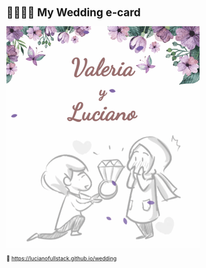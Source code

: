 # 👰‍♀️🤵‍♂️ My Wedding e-card


<img src="readme.gif" alt="petals falling over couple">

🔗 https://lucianofullstack.github.io/wedding